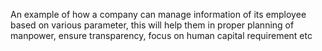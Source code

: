 An example of how a company can manage information of its employee based on various parameter, this will help them in proper planning of manpower, ensure transparency,
focus on human capital requirement etc
